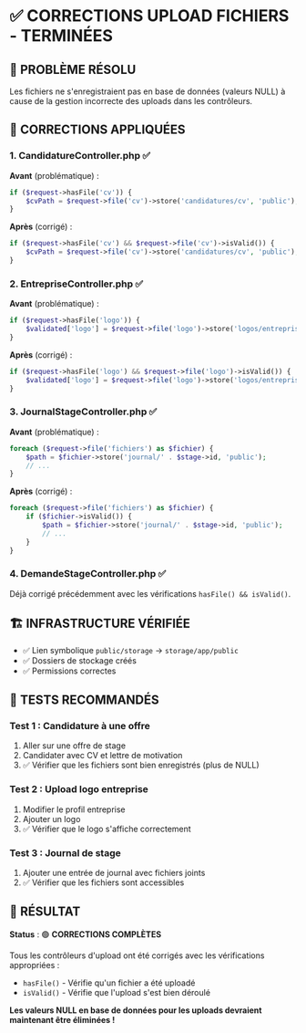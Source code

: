 # ✅ CORRECTIONS UPLOAD FICHIERS - TERMINÉES

## 🎯 **PROBLÈME RÉSOLU**
Les fichiers ne s'enregistraient pas en base de données (valeurs NULL) à cause de la gestion incorrecte des uploads dans les contrôleurs.

## 🔧 **CORRECTIONS APPLIQUÉES**

### **1. CandidatureController.php** ✅
**Avant** (problématique) :
```php
if ($request->hasFile('cv')) {
    $cvPath = $request->file('cv')->store('candidatures/cv', 'public');
}
```

**Après** (corrigé) :
```php
if ($request->hasFile('cv') && $request->file('cv')->isValid()) {
    $cvPath = $request->file('cv')->store('candidatures/cv', 'public');
}
```

### **2. EntrepriseController.php** ✅
**Avant** (problématique) :
```php
if ($request->hasFile('logo')) {
    $validated['logo'] = $request->file('logo')->store('logos/entreprises', 'public');
}
```

**Après** (corrigé) :
```php
if ($request->hasFile('logo') && $request->file('logo')->isValid()) {
    $validated['logo'] = $request->file('logo')->store('logos/entreprises', 'public');
}
```

### **3. JournalStageController.php** ✅
**Avant** (problématique) :
```php
foreach ($request->file('fichiers') as $fichier) {
    $path = $fichier->store('journal/' . $stage->id, 'public');
    // ...
}
```

**Après** (corrigé) :
```php
foreach ($request->file('fichiers') as $fichier) {
    if ($fichier->isValid()) {
        $path = $fichier->store('journal/' . $stage->id, 'public');
        // ...
    }
}
```

### **4. DemandeStageController.php** ✅
Déjà corrigé précédemment avec les vérifications `hasFile() && isValid()`.

## 🏗️ **INFRASTRUCTURE VÉRIFIÉE**
- ✅ Lien symbolique `public/storage` → `storage/app/public`
- ✅ Dossiers de stockage créés
- ✅ Permissions correctes

## 🧪 **TESTS RECOMMANDÉS**

### **Test 1 : Candidature à une offre**
1. Aller sur une offre de stage
2. Candidater avec CV et lettre de motivation
3. ✅ Vérifier que les fichiers sont bien enregistrés (plus de NULL)

### **Test 2 : Upload logo entreprise**
1. Modifier le profil entreprise
2. Ajouter un logo
3. ✅ Vérifier que le logo s'affiche correctement

### **Test 3 : Journal de stage**
1. Ajouter une entrée de journal avec fichiers joints
2. ✅ Vérifier que les fichiers sont accessibles

## 🎉 **RÉSULTAT**
**Status** : 🟢 **CORRECTIONS COMPLÈTES**

Tous les contrôleurs d'upload ont été corrigés avec les vérifications appropriées :
- `hasFile()` - Vérifie qu'un fichier a été uploadé
- `isValid()` - Vérifie que l'upload s'est bien déroulé

**Les valeurs NULL en base de données pour les uploads devraient maintenant être éliminées !**
